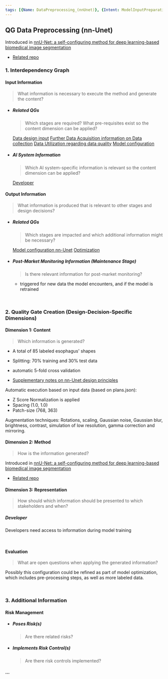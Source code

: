 ```yaml
---
tags: [{Name: DataPreprocessing_(nnUnet)}, {Intent: ModelInputPreparation}, {Problem: OptimalModelPerformance}, {Solution: Optimization}, {Applicability: Segmentation}, {Consequences: EnhanceModelPerformance}, {Usage Example: PostModelSelection}]
---
```


## QG Data Preprocessing (nn-Unet) 

Introduced in [nnU-Net: a self-configuring method for deep learning-based biomedical image segmentation](https://www.nature.com/articles/s41592-020-01008-z)
- [Related repo](https://github.com/MIC-DKFZ/nnUNet)

### 1. Interdependency Graph

#### Input Information
> What information is necessary to execute the method and generate the content?

- ##### Related QGs
    > Which stages are required? What pre-requisites exist so the content dimension can be applied?

    [Data design input](../../1_Acquisition/QG_DataDesignInput_(TBESegmentation).md)
    [Further Data Acquisition information on Data collection](../../1_Acquisition/QG_Acquisition_(Data).md)
    [Data Utilization regarding data quality](../../2_Utilization/QG_Utilization_(Data).md)
    [Model configuration](../../../2_Development/1_Model_Configuration/QG_nnU-Net_(StateOfTheArt).md)

- ##### AI System Information
    > Which AI system-specific information is relevant so the content dimension can be applied?

    [Developer](../../../../1_System/Stakeholder/1_Active/Developer_(ActiveStakeholder).md)

#### Output Information 
> What information is produced that is relevant to other stages and design decisions?

- ##### Related QGs
    > Which stages are impacted and which additional information might be necessary?

    [Model configuration nn-Unet](../../../2_Development/1_Model_Configuration/QG_nnU-Net_(StateOfTheArt).md)
    [Optimization](../../../2_Development/3_Model_Optimization/QG_ModelOptimization_(Development).md)

- ##### Post-Market Monitoring Information (Maintenance Stage)
    > Is there relevant information for post-market monitoring?

    - triggered for new data the model encounters, and if the model is retrained

<br>

### 2. Quality Gate Creation (Design-Decision-Specific Dimensions)

#### Dimension 1: Content
> Which information is generated?

- A total of 85 labeled esophagus' shapes
- Splitting: 70% training and 30% test data
- automatic 5-fold cross validation

- [Supplementary notes on nn-Unet design principles](https://static-content.springer.com/esm/art%3A10.1038%2Fs41592-020-01008-z/MediaObjects/41592_2020_1008_MOESM1_ESM.pdf)

Automatic execution based on input data (based on plans.json):
- Z Score Normalization is applied
- Spacing (1.0, 1.0)
- Patch-size (768, 363)

Augmentation techniques:
Rotations, scaling, Gaussian noise, Gaussian blur, brightness, contrast, simulation of low resolution, gamma correction and mirroring.

#### Dimension 2: Method
> How is the information generated? 

Introduced in [nnU-Net: a self-configuring method for deep learning-based biomedical image segmentation](https://www.nature.com/articles/s41592-020-01008-z)
- [Related repo](https://github.com/MIC-DKFZ/nnUNet) 


#### Dimension 3: Representation
> How should which information should be presented to which stakeholders and when?

##### Developer

Developers need access to information during model training

<br>

#### Evaluation
> What are open questions when applying the generated information?

Possibly this configuration could be refined as part of model optimization, which includes pre-processing steps, as well as more labeled data.

<br>

### 3. Additional Information

#### Risk Management

- ##### Poses Risk(s)
    > Are there related risks?

- ##### Implements Risk Control(s)
    > Are there risk controls implemented?

#### ...
